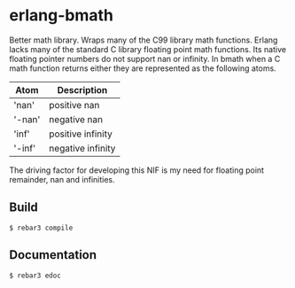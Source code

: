 erlang-bmath
=====

Better math library. Wraps many of the C99 library math functions. Erlang lacks many of the standard C library floating point math functions. Its native floating pointer numbers do not support nan or infinity. In bmath when a C math function returns either they are represented as the following atoms.

| Atom   | Description       |
| ------ | ----------------- |
| 'nan'  | positive nan      |
| '-nan' | negative nan      |
| 'inf'  | positive infinity |
| '-inf' | negative infinity |


The driving factor for developing this NIF is my need for floating point remainder, nan and infinities. 

Build
-----

    $ rebar3 compile

Documentation
----
    $ rebar3 edoc

